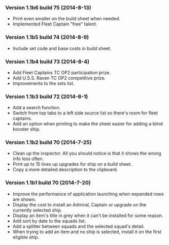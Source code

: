 ### Version 1.1b6 build 75 (2014-8-13)

* Print even smaller on the build sheet when needed.
* Implemented Fleet Captain "free" talent.

### Version 1.1b5 build 74 (2014-8-9)

* Include set code and base costs in build sheet.

### Version 1.1b4 build 73 (2014-8-4)

* Add Fleet Captains TC OP2 participation prize.
* Add U.S.S. Raven TC OP2 competitive prize.
* Improvements to the sets list.

### Version 1.1b3 build 72 (2014-8-1)

* Add a search function.
* Switch from top tabs to a left side source list so there's room for fleet captains.
* Add an option when printing to make the sheet easier for adding a blind booster ship.

### Version 1.1b2 build 70 (2014-7-25)

* Clean up the inspector. All you should notice is that it shows the wrong info less often.
* Print up to 15 lines up upgrades for ship on a build sheet.
* Copy a more detailed description to the clipboard.

### Version 1.1b1 build 70 (2014-7-20)

* Improve the performance of application launching when expanded rows are shown.
* Display the cost to install an Admiral, Captain or upgrade on the currently selected ship.
* Display an item's title in grey when it can't be installed for some reason.
* Add sort by date to the squads list.
* Add a splitter between squads and the selected squad's detail.
* When trying to add an item and no ship is selected, install it on the first eligible ship.

